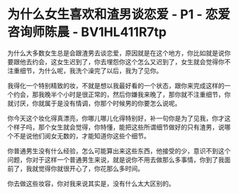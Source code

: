 # 为什么女生喜欢和渣男谈恋爱 - P1 - 恋爱咨询师陈晨 - BV1HL411R7tp

为什么大多数女生总是会跟渣男去谈恋爱，原因就是在这个地方，你比如就是说你要跟他去约会，这女生迟到了，你去埋怨你这个怎么又迟到了，女生就会觉得你不注重细节，为什么呢，我洗个澡完了以后，我为了见你。

我得化一个特别精致的妆，不就是想以我最好看的一个状态，跟你来完成这样的一个约会，那我晚半个小时是很正常的，然后你嫌我来晚了，那你就不注重细节，你就讨厌，你就属于是没有情调，你那个时候男的你要怎么说呢。

你今天这个妆化得真漂亮，你哪儿哪儿化得特别好，补一句你是为了见我，你才这个样子吗，那个女生就会觉得，你特懂，能把这些所谓细节做好的只有渣男，说哪个不是说他们阅女无数的，才能知道你这些个细节。

你普通男生没有什么经验，怎么可能算出来这些东西，他接受的少，意识不到这个问题，你对于这样一个普通男生来说，就是说你不用去做那么多事情，你到了我面前了，我就觉得你就很开心了，你花那么多时间。

你去做这些妆容，你对我来说其实是，没有什么太大区别的。